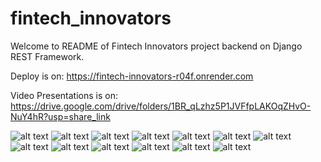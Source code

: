 # fintech_innovators

Welcome to README of Fintech Innovators project backend on Django REST Framework.

Deploy is on: https://fintech-innovators-r04f.onrender.com

Video Presentations is on: https://drive.google.com/drive/folders/1BR_qLzhz5P1JVFfpLAKOqZHvO-NuY4hR?usp=share_link


![alt text](<Screenshot 2024-04-16 at 19.47.29.png>) ![alt text](<Screenshot 2024-04-16 at 20.55.30.png>) ![alt text](<Screenshot 2024-04-16 at 20.46.08.png>) ![alt text](<Screenshot 2024-04-16 at 20.55.28.png>) ![alt text](<Screenshot 2024-04-16 at 20.55.50.png>) ![alt text](<Screenshot 2024-04-16 at 20.55.59.png>) ![alt text](<Screenshot 2024-04-16 at 19.47.11.png>) ![alt text](<Screenshot 2024-04-16 at 20.55.24.png>) ![alt text](<Screenshot 2024-04-16 at 20.55.44.png>) ![alt text](<Screenshot 2024-04-16 at 20.55.14.png>) ![alt text](<Screenshot 2024-04-16 at 20.55.41.png>) ![alt text](<Screenshot 2024-04-16 at 20.55.35.png>) ![alt text](<Screenshot 2024-04-16 at 20.46.29.png>)
